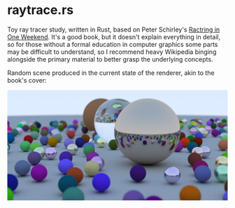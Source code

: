 # raytrace.rs

Toy ray tracer study, written in Rust, based on Peter Schirley's [Ractring in One Weekend](https://in1weekend.blogspot.com/2016/01/ray-tracing-in-one-weekend.html). It's a good book, but it doesn't explain everything in detail, so for those without a formal education in computer graphics some parts may be difficult to understand, so I recommend heavy Wikipedia binging alongside the primary material to better grasp the underlying concepts.

Random scene produced in the current state of the renderer, akin to the book's cover:

![alt text](https://raw.githubusercontent.com/mandreyel/raytrace.rs/master/samples/book-cover.png)
